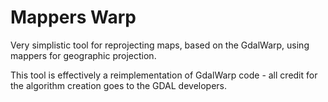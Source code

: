 # Mappers Warp

Very simplistic tool for reprojecting maps, based on the GdalWarp, using mappers for geographic projection.

This tool is effectively a reimplementation of GdalWarp code - all credit for the algorithm creation goes to the GDAL developers.
